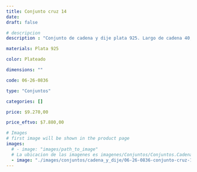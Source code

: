 ```yaml
---
title: Conjunto cruz 14
date: 
draft: false

# descripcion
description : "Conjunto de cadena y dije plata 925. Largo de cadena 40, 45 o 50 cm a elección."

materials: Plata 925

color: Plateado

dimensions: ""

code: 06-26-0836

type: "Conjuntos"

categories: []

price: $9.270,00

price_eftvo: $7.880,00

# Images
# first image will be shown in the product page
images:
  # - image: "images/path_to_image"
  # La ubicacion de las imagenes es imagenes/Conjuntos/Conjuntos.Cadena y Dije/06-26-0836-conjunto-cruz-14
  - image: "./images/conjuntos/cadena_y_dije/06-26-0836-conjunto-cruz-14.jpg"
---
```

